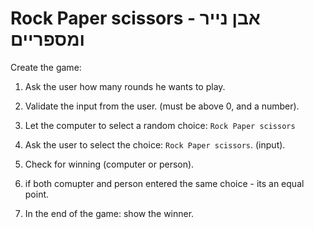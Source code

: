 # Rock Paper scissors - אבן נייר ומספריים

Create the game:

1. Ask the user how many rounds he wants to play.
2. Validate the input from the user. (must be above 0, and a number).

3. Let the computer to select a random choice: `Rock Paper scissors`
4. Ask the user to select the choice: `Rock Paper scissors`. (input).
5. Check for winning (computer or person).
6. if both comupter and person entered the same choice - its an equal point.

7. In the end of the game: show the winner.
